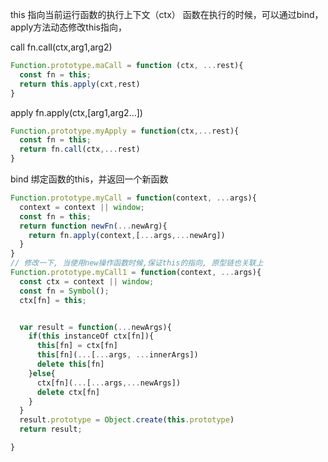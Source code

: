 this
指向当前运行函数的执行上下文（ctx）
函数在执行的时候，可以通过bind，apply方法动态修改this指向，


call
fn.call(ctx,arg1,arg2)
```js
Function.prototype.maCall = function (ctx, ...rest){
  const fn = this;
  return this.apply(cxt,rest)
}
```


apply
fn.apply(ctx,[arg1,arg2...])
```js
Function.prototype.myApply = function(ctx,...rest){
  const fn = this;
  return fn.call(ctx,...rest)
}
```

bind
绑定函数的this，并返回一个新函数
```js
Function.prototype.myCall = function(context, ...args){
  context = context || window;
  const fn = this;
  return function newFn(...newArg){
    return fn.apply(context,[...args,...newArg])
  }
}
// 修改一下, 当使用new操作函数时候,保证this的指向, 原型链也关联上
Function.prototype.myCall1 = function(context, ...args){
  const ctx = context || window;
  const fn = Symbol();
  ctx[fn] = this;


  var result = function(...newArgs){
    if(this instanceOf ctx[fn]){
      this[fn] = ctx[fn]
      this[fn](...[...args, ...innerArgs])
      delete this[fn]
    }else{
      ctx[fn](...[...args,...newArgs])
      delete ctx[fn]
    }
  }
  result.prototype = Object.create(this.prototype)
  return result;

}

```

